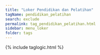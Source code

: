 ```yaml
---
title: "Loker Pendidikan dan Pelatihan"
tagName: pendidikan_pelatihan
search: exclude
permalink: tag_pendidikan_pelatihan.html
sidebar: menu_loker
folder: tags
---
```

{% include taglogic.html %}